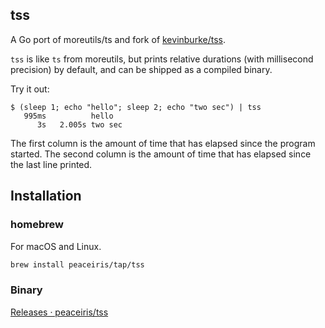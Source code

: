 ## tss

A Go port of moreutils/ts and fork of [kevinburke/tss].

[kevinburke/tss]: https://github.com/kevinburke/tss

`tss` is like `ts` from moreutils,
but prints relative durations (with millisecond precision) by default,
and can be shipped as a compiled binary.

Try it out:

```console
$ (sleep 1; echo "hello"; sleep 2; echo "two sec") | tss
   995ms          hello
      3s   2.005s two sec
```

The first column is the amount of time that has elapsed since the program started.
The second column is the amount of time that has elapsed since the last line printed.

## Installation

### homebrew

For macOS and Linux.

```sh
brew install peaceiris/tap/tss
```

### Binary

[Releases · peaceiris/tss](https://github.com/peaceiris/tss/releases)
